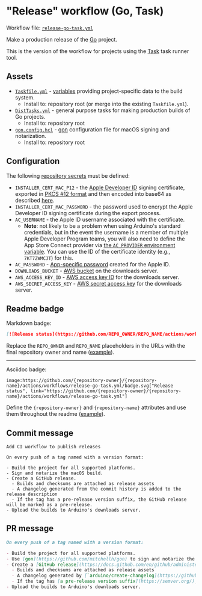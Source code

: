 # "Release" workflow (Go, Task)

Workflow file: [`release-go-task.yml`](release-go-task.yml)

Make a production release of the [Go](https://golang.org/) project.

This is the version of the workflow for projects using the [Task](https://taskfile.dev/#/) task runner tool.

## Assets

- [`Taskfile.yml`](assets/release-go-task/Taskfile.yml) - [variables](https://taskfile.dev/#/usage?id=variables) providing project-specific data to the build system.
  - Install to: repository root (or merge into the existing `Taskfile.yml`).
- [`DistTasks.yml`](assets/release-go-task/DistTasks.yml) - general purpose tasks for making production builds of Go projects.
  - Install to: repository root
- [`gon.config.hcl`](assets/shared/gon.config.hcl) - [gon](https://github.com/mitchellh/gon) configuration file for macOS signing and notarization.
  - Install to: repository root

## Configuration

The following [repository secrets](https://docs.github.com/en/actions/reference/encrypted-secrets#creating-encrypted-secrets-for-a-repository) must be defined:

- `INSTALLER_CERT_MAC_P12` - the [Apple Developer ID](https://developer.apple.com/support/developer-id/) signing certificate, exported in [PKCS #12 format](https://en.wikipedia.org/wiki/PKCS_12) and then encoded into base64 as described [here](https://www.kencochrane.com/2020/08/01/build-and-sign-golang-binaries-for-macos-with-github-actions/#exporting-the-developer-certificate).
- `INSTALLER_CERT_MAC_PASSWORD` - the password used to encrypt the Apple Developer ID signing certificate during the export process.
- `AC_USERNAME` - the Apple ID username associated with the certificate.
  - **Note**: not likely to be a problem when using Arduino's standard credentials, but in the event the username is a member of multiple Apple Developer Program teams, you will also need to define the App Store Connect provider via [the `AC_PROVIDER` environment variable](https://github.com/mitchellh/gon#configuration-file). You can use the ID of the certificate identity (e.g., `7KT7ZWMCJT`) for this.
- `AC_PASSWORD` - [App-specific password](https://support.apple.com/en-us/HT204397) created for the Apple ID.
- `DOWNLOADS_BUCKET` - [AWS bucket](https://docs.aws.amazon.com/AmazonS3/latest/userguide/UsingBucket.html) on the downloads server.
- `AWS_ACCESS_KEY_ID` - [AWS access key ID](https://docs.aws.amazon.com/general/latest/gr/aws-sec-cred-types.html#access-keys-and-secret-access-keys) for the downloads server.
- `AWS_SECRET_ACCESS_KEY` - [AWS secret access key](https://docs.aws.amazon.com/general/latest/gr/aws-sec-cred-types.html#access-keys-and-secret-access-keys) for the downloads server.

## Readme badge

Markdown badge:

```markdown
[![Release status](https://github.com/REPO_OWNER/REPO_NAME/actions/workflows/release-go-task.yml/badge.svg)](https://github.com/REPO_OWNER/REPO_NAME/actions/workflows/release-go-task.yml)
```

Replace the `REPO_OWNER` and `REPO_NAME` placeholders in the URLs with the final repository owner and name ([example](https://raw.githubusercontent.com/arduino-libraries/ArduinoIoTCloud/master/README.md)).

---

Asciidoc badge:

```adoc
image:https://github.com/{repository-owner}/{repository-name}/actions/workflows/release-go-task.yml/badge.svg["Release status", link="https://github.com/{repository-owner}/{repository-name}/actions/workflows/release-go-task.yml"]
```

Define the `{repository-owner}` and `{repository-name}` attributes and use them throughout the readme ([example](https://raw.githubusercontent.com/arduino-libraries/WiFiNINA/master/README.adoc)).

## Commit message

```
Add CI workflow to publish releases

On every push of a tag named with a version format:

- Build the project for all supported platforms.
- Sign and notarize the macOS build.
- Create a GitHub release.
  - Builds and checksums are attached as release assets
  - A changelog generated from the commit history is added to the release description
  - If the tag has a pre-release version suffix, the GitHub release will be marked as a pre-release.
- Upload the builds to Arduino's downloads server.
```

## PR message

```markdown
On every push of a tag named with a version format:

- Build the project for all supported platforms.
- Use [gon](https://github.com/mitchellh/gon) to sign and notarize the macOS build.
- Create a [GitHub release](https://docs.github.com/en/github/administering-a-repository/releasing-projects-on-github/about-releases).
  - Builds and checksums are attached as release assets
  - A changelog generated by [`arduino/create-changelog](https://github.com/arduino/create-changelog) from the commit history is added to the release description
  - If the tag has [a pre-release version suffix](https://semver.org/), the GitHub release will be marked as a pre-release.
- Upload the builds to Arduino's downloads server.
```
